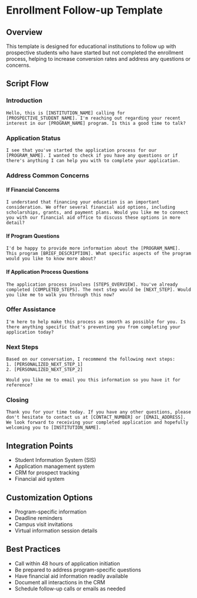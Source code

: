 # Enrollment Follow-up Template

## Overview
This template is designed for educational institutions to follow up with prospective students who have started but not completed the enrollment process, helping to increase conversion rates and address any questions or concerns.

## Script Flow

### Introduction
```
Hello, this is [INSTITUTION_NAME] calling for [PROSPECTIVE_STUDENT_NAME]. I'm reaching out regarding your recent interest in our [PROGRAM_NAME] program. Is this a good time to talk?
```

### Application Status
```
I see that you've started the application process for our [PROGRAM_NAME]. I wanted to check if you have any questions or if there's anything I can help you with to complete your application.
```

### Address Common Concerns

#### If Financial Concerns
```
I understand that financing your education is an important consideration. We offer several financial aid options, including scholarships, grants, and payment plans. Would you like me to connect you with our financial aid office to discuss these options in more detail?
```

#### If Program Questions
```
I'd be happy to provide more information about the [PROGRAM_NAME]. This program [BRIEF_DESCRIPTION]. What specific aspects of the program would you like to know more about?
```

#### If Application Process Questions
```
The application process involves [STEPS_OVERVIEW]. You've already completed [COMPLETED_STEPS]. The next step would be [NEXT_STEP]. Would you like me to walk you through this now?
```

### Offer Assistance
```
I'm here to help make this process as smooth as possible for you. Is there anything specific that's preventing you from completing your application today?
```

### Next Steps
```
Based on our conversation, I recommend the following next steps:
1. [PERSONALIZED_NEXT_STEP_1]
2. [PERSONALIZED_NEXT_STEP_2]

Would you like me to email you this information so you have it for reference?
```

### Closing
```
Thank you for your time today. If you have any other questions, please don't hesitate to contact us at [CONTACT_NUMBER] or [EMAIL_ADDRESS]. We look forward to receiving your completed application and hopefully welcoming you to [INSTITUTION_NAME].
```

## Integration Points
- Student Information System (SIS)
- Application management system
- CRM for prospect tracking
- Financial aid system

## Customization Options
- Program-specific information
- Deadline reminders
- Campus visit invitations
- Virtual information session details

## Best Practices
- Call within 48 hours of application initiation
- Be prepared to address program-specific questions
- Have financial aid information readily available
- Document all interactions in the CRM
- Schedule follow-up calls or emails as needed
